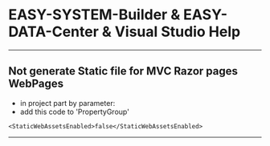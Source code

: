﻿<a name='assembly'></a>
# EASY-SYSTEM-Builder & EASY-DATA-Center & Visual Studio Help

---
## Not generate Static file for MVC Razor pages WebPages
* in project part by parameter:
* add this code to 'PropertyGroup'
```
<StaticWebAssetsEnabled>false</StaticWebAssetsEnabled> 
```
---
